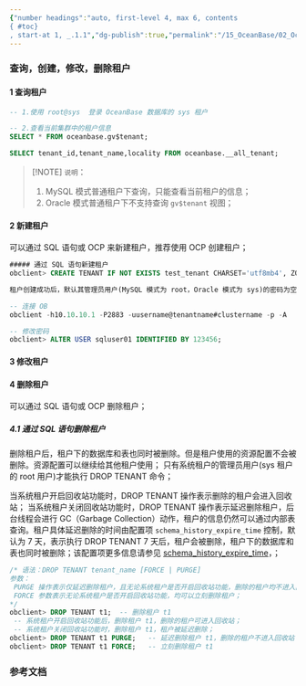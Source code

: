 ```yaml
---
{"number headings":"auto, first-level 4, max 6, contents
{ #toc}
, start-at 1, _.1.1","dg-publish":true,"permalink":"/15_OceanBase/02_OceanBase 基本操作/集群和多租户管理/租户管理/管理租户_查询，创建，修改，删除租户/","dgPassFrontmatter":true}
---
```



### 查询，创建，修改，删除租户
#### 1 查询租户
```sql
-- 1.使用 root@sys  登录 OceanBase 数据库的 sys 租户 

-- 2.查看当前集群中的租户信息
SELECT * FROM oceanbase.gv$tenant;

SELECT tenant_id,tenant_name,locality FROM oceanbase.__all_tenant;
```

> [!NOTE] `说明`：
> 1. MySQL 模式普通租户下查询，只能查看当前租户的信息；
> 2. Oracle 模式普通租户下不支持查询 `gv$tenant` 视图；


#### 2 新建租户
可以通过 SQL 语句或 OCP 来新建租户，推荐使用 OCP 创建租户；
```sql
##### 通过 SQL 语句新建租户
obclient> CREATE TENANT IF NOT EXISTS test_tenant CHARSET='utf8mb4', ZONE_LIST=('zone1','zone2','zone3'), PRIMARY_ZONE='zone1;zone2,zone3', RESOURCE_POOL_LIST=('pool1');

租户创建成功后，默认其管理员用户(MySQL 模式为 root，Oracle 模式为 sys)的密码为空，需要修改管理员用户的密码；

-- 连接 OB
obclient -h10.10.10.1 -P2883 -uusername@tenantname#clustername -p -A 

-- 修改密码
obclient> ALTER USER sqluser01 IDENTIFIED BY 123456;
```

#### 3 修改租户



#### 4 删除租户
可以通过 SQL 语句或 OCP 删除租户；

##### 4.1 通过 SQL 语句删除租户
删除租户后，租户下的数据库和表也同时被删除。但是租户使用的资源配置不会被删除。资源配置可以继续给其他租户使用；
只有系统租户的管理员用户(sys 租户的 root 用户)才能执行 DROP TENANT 命令；

当系统租户开启回收站功能时，DROP TENANT 操作表示删除的租户会进入回收站；
当系统租户关闭回收站功能时，DROP TENANT 操作表示延迟删除租户，后台线程会进行 GC（Garbage Collection）动作，租户的信息仍然可以通过内部表查询。租户具体延迟删除的时间由配置项 `schema_history_expire_time` 控制，默认为 7 天，表示执行 DROP TENANT 7 天后，租户会被删除，租户下的数据库和表也同时被删除；该配置项更多信息请参见 [schema_history_expire_time](https://www.oceanbase.com/docs/enterprise-oceanbase-database-cn-10000000000944401)，；

```sql
/* 语法：DROP TENANT tenant_name [FORCE | PURGE]
参数：
 PURGE 操作表示仅延迟删除租户，且无论系统租户是否开启回收站功能，删除的租户均不进入回收站；
 FORCE 参数表示无论系统租户是否开启回收站功能，均可以立刻删除租户；
*/
obclient> DROP TENANT t1;  -- 删除租户 t1
 -- 系统租户开启回收站功能后，删除租户 t1，删除的租户可进入回收站；
 -- 系统租户关闭回收站功能时，删除租户 t1，租户被延迟删除；
obclient> DROP TENANT t1 PURGE;   -- 延迟删除租户 t1，删除的租户不进入回收站
obclient> DROP TENANT t1 FORCE;   -- 立刻删除租户 t1
```


### 参考文档